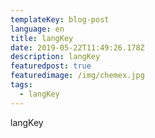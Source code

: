 ```yaml
---
templateKey: blog-post
language: en
title: langKey
date: 2019-05-22T11:49:26.178Z
description: langKey
featuredpost: true
featuredimage: /img/chemex.jpg
tags:
  - langKey
---
```

langKey
